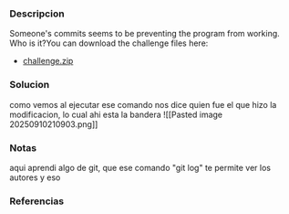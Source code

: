 ### Descripcion
Someone's commits seems to be preventing the program from working. Who is it?You can download the challenge files here:
- [challenge.zip](https://artifacts.picoctf.net/c_titan/73/challenge.zip)

### Solucion
como vemos al ejecutar ese comando nos dice quien fue el que hizo la modificacion, lo cual ahi esta la bandera
![[Pasted image 20250910210903.png]]

### Notas
aqui aprendi algo de git, que ese comando "git log" te permite ver los autores y eso 

### Referencias